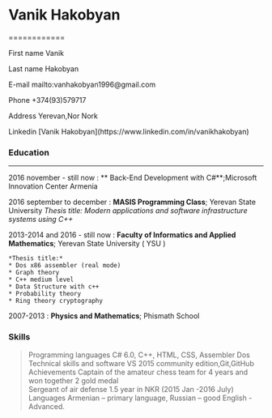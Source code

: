 # Vanik Hakobyan
============


<p>First name                   Vanik</p>
<p>Last name                    Hakobyan</p>
<p>E-mail                       mailto:vanhakobyan1996@gmail.com</p>
<p>Phone                        +374(93)579717</p>
<p>Address                      Yerevan,Nor Nork  </p>   
<p>Linkedin                     [Vanik Hakobyan](https://www.linkedin.com/in/vanikhakobyan)     </p>                          


### Education
---------

2016 november - still now
:    ** Back-End Development with C#**;Microsoft Innovation Center Armenia

2016 september to december
:   **MASIS Programming Class**; Yerevan State University
     *Thesis title: Modern applications and software infrastructure systems using C++* 
     
2013-2014 and 2016 - still now
:   **Faculty of Informatics and Applied Mathematics**; Yerevan State University ( YSU )

    *Thesis title:*
    * Dos x86 assembler (real mode)
    * Graph theory
    * C++ medium level
    * Data Structure with c++
    * Probability theory
    * Ring theory cryptography

2007-2013
:   **Physics and Mathematics**; Phismath School


### Skills

> Programming languages             C# 6.0, C++, HTML, CSS, Assembler Dos <br>
> Technical skills and software     VS 2015 community edition,Git,GitHub <br>
> Achievements                      Captain of the amateur chess team for 4 years and won together 2 gold medal<br>
>                                   Sergeant of air defense 1.5 year in NKR (2015 Jan -2016 July)<br>
> Languages                         Armenian – primary language, Russian – good English - Advanced.  <br>      


